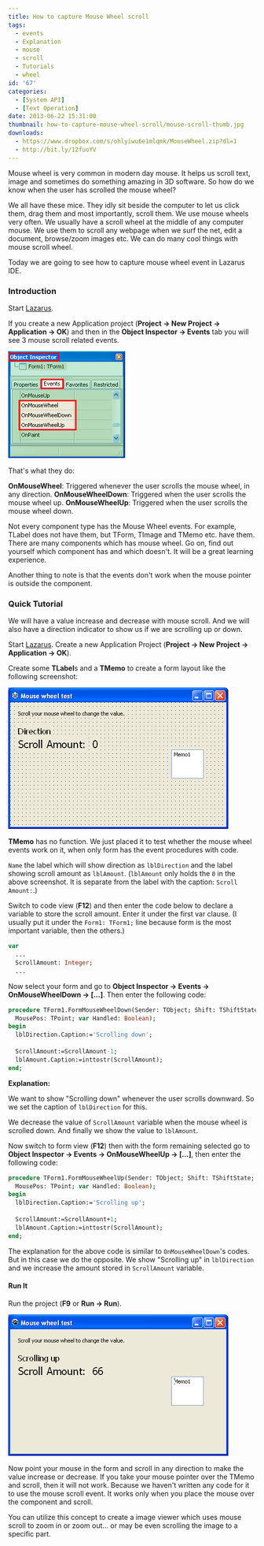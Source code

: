 ```yaml
---
title: How to capture Mouse Wheel scroll
tags:
  - events
  - Explanation
  - mouse
  - scroll
  - Tutorials
  - wheel
id: '67'
categories:
  - [System API]
  - [Text Operation]
date: 2013-06-22 15:31:00
thumbnail: how-to-capture-mouse-wheel-scroll/mouse-scroll-thumb.jpg
downloads:
  - https://www.dropbox.com/s/ohlyiwu6e1mlqmk/MouseWheel.zip?dl=1
  - http://bit.ly/12fuoYV
---
```


Mouse wheel is very common in modern day mouse. It helps us scroll text, image and sometimes do something amazing in 3D software. So how do we know when the user has scrolled the mouse wheel?
<!-- more -->


We all have these mice. They idly sit beside the computer to let us click them, drag them and most importantly, scroll them. We use mouse wheels very often. We usually have a scroll wheel at the middle of any computer mouse. We use them to scroll any webpage when we surf the net, edit a document, browse/zoom images etc. We can do many cool things with mouse scroll wheel.

Today we are going to see how to capture mouse wheel event in Lazarus IDE.


### Introduction

Start [Lazarus](https://lazarus-ide.org).

If you create a new Application project (**Project -> New Project -> Application -> OK**) and then in the **Object Inspector -> Events** tab you will see 3 mouse scroll related events.


![Mouse wheel scroll events in Lazarus](how-to-capture-mouse-wheel-scroll/mouse-wheel-scroll-events-lazarus.gif "Mouse wheel scroll events in Lazarus")


That's what they do:

**OnMouseWheel**: Triggered whenever the user scrolls the mouse wheel, in any direction.
**OnMouseWheelDown**: Triggered when the user scrolls the mouse wheel up.
**OnMouseWheelUp**: Triggered when the user scrolls the mouse wheel down.


Not every component type has the Mouse Wheel events. For example, TLabel does not have them, but TForm, TImage and TMemo etc. have them. There are many components which has mouse wheel. Go on, find out yourself which component has and which doesn't. It will be a great learning experience.

Another thing to note is that the events don't work when the mouse pointer is outside the component.



### Quick Tutorial

We will have a value increase and decrease with mouse scroll. And we will also have a direction indicator to show us if we are scrolling up or down.

Start [Lazarus](http://www.lazarus.freepascal.org/).
Create a new Application Project (**Project -> New Project -> Application -> OK**).

Create some **TLabel**s and a **TMemo** to create a form layout like the following screenshot:


![](how-to-capture-mouse-wheel-scroll/mouse-wheel-frm-layout.gif)



**TMemo** has no function. We just placed it to test whether the mouse wheel events work on it, when only form has the event procedures with code.

`Name` the label which will show direction as `lblDirection` and the label showing scroll amount as `lblAmount`. (`lblAmount` only holds the `0` in the above screenshot. It is separate from the label with the caption: `Scroll Amount:`.)

Switch to code view (**F12**) and then enter the code below to declare a variable to store the scroll amount. Enter it under the first var clause. (I usually put it under the `Form1: TForm1;` line because form is the most important variable, then the others.)

```pascal
var
  ...
  ScrollAmount: Integer;
  ...
```

Now select your form and go to **Object Inspector -> Events -> OnMouseWheelDown -> \[...\]**. Then enter the following code:

```pascal
procedure TForm1.FormMouseWheelDown(Sender: TObject; Shift: TShiftState;
  MousePos: TPoint; var Handled: Boolean);
begin
  lblDirection.Caption:='Scrolling down';

  ScrollAmount:=ScrollAmount-1;
  lblAmount.Caption:=inttostr(ScrollAmount);
end;
```

**Explanation:**

We want to show "Scrolling down" whenever the user scrolls downward. So we set the caption of `lblDirection` for this.

We decrease the value of `ScrollAmount` variable when the mouse wheel is scrolled down. And finally we show the value to `lblAmount`.

Now switch to form view (**F12**) then with the form remaining selected go to **Object Inspector -> Events -> OnMouseWheelUp -> \[...\]**, then enter the following code:

```pascal
procedure TForm1.FormMouseWheelUp(Sender: TObject; Shift: TShiftState;
  MousePos: TPoint; var Handled: Boolean);
begin
  lblDirection.Caption:='Scrolling up';

  ScrollAmount:=ScrollAmount+1;
  lblAmount.Caption:=inttostr(ScrollAmount);
end;
```

The explanation for the above code is similar to `OnMouseWheelDown`'s codes. But in this case we do the opposite. We show "Scrolling up" in `lblDirection` and we increase the amount stored in `ScrollAmount` variable.


#### Run It

Run the project (**F9** or **Run -> Run**).


![Mouse wheel scroll events captured in Lazarus](how-to-capture-mouse-wheel-scroll/mouse-wheel-lazarus-project.gif "Mouse wheel scroll events captured in Lazarus")



Now point your mouse in the form and scroll in any direction to make the value increase or decrease. If you take your mouse pointer over the TMemo and scroll, then it will not work. Because we haven't written any code for it to use the mouse scroll event. It works only when you place the mouse over the component and scroll.

You can utilize this concept to create a image viewer which uses mouse scroll to zoom in or zoom out... or may be even scrolling the image to a specific part.
